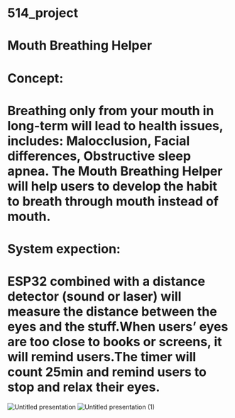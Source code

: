# 514_project
# Mouth Breathing Helper

# Concept: 
# Breathing only from your mouth in long-term will lead to health issues, includes: Malocclusion, Facial differences, Obstructive sleep apnea. The Mouth Breathing Helper will help users to develop the habit to breath through mouth instead of mouth.

# System expection: 
# ESP32 combined with a distance detector (sound or laser) will measure the distance between the eyes and the stuff.When users’ eyes are too close to books or screens, it will remind users.The timer will count 25min and remind users to stop and relax their eyes.

![Untitled presentation](https://github.com/Yuanhl4/514_project/assets/148398211/e62b6324-0643-4723-b7f6-e1a933d44db0)
![Untitled presentation (1)](https://github.com/Yuanhl4/514_project/assets/148398211/e31a490a-55b1-4107-b32a-899af50f92c2)
